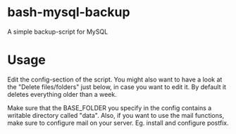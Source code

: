 bash-mysql-backup
=================

A simple backup-script for MySQL

# Usage
Edit the config-section of the script. You might also want to have a look at the
"Delete files/folders" just below, in case you want to edit it. By default
it deletes everything older than a week.

Make sure that the BASE_FOLDER you specify in the config contains a writable directory called
"data". Also, if you want to use the mail functions, make sure to configure mail on your server.
Eg. install and configure postfix.
